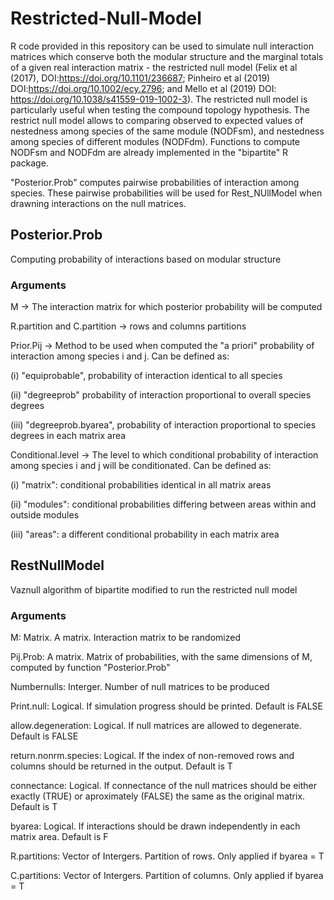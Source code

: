 # Restricted-Null-Model
R code provided in this repository can be used to simulate null interaction matrices which conserve both the modular structure and the marginal totals of a given real interaction matrix -  the restricted null model (Felix et al (2017), DOI:https://doi.org/10.1101/236687; Pinheiro et al (2019) DOI:https://doi.org/10.1002/ecy.2796; and Mello et al (2019) DOI: https://doi.org/10.1038/s41559-019-1002-3). The restricted null model is particularly useful when testing the compound topology hypothesis. The restrict null model allows to comparing observed to expected values of nestedness among species of the same module (NODFsm), and nestedness among species of different modules (NODFdm). Functions to compute NODFsm and NODFdm are already implemented in the "bipartite" R package.

"Posterior.Prob" computes pairwise probabilities of interaction among species. These pairwise probabilities will be used for Rest_NUllModel when drawning interactions on the null matrices.

## Posterior.Prob
Computing probability of interactions based on modular structure

### Arguments
M -> The interaction matrix for which posterior probability will be computed

R.partition and C.partition -> rows and columns partitions 

Prior.Pij -> Method to be used when computed the "a priori" probability of interaction among species i and j. Can be defined as: 

(i) "equiprobable", probability of interaction identical to all species  

(ii) "degreeprob" probability of interaction proportional to overall species degrees

(iii) "degreeprob.byarea", probability of interaction proportional to species degrees in each matrix area

Conditional.level -> The level to which conditional probability of interaction among species i and j will be conditionated. Can be defined as: 

(i)   "matrix": conditional probabilities identical in all matrix areas

(ii)  "modules": conditional probabilities differing between areas within and outside modules

(iii) "areas": a different conditional probability in each matrix area

## RestNullModel

Vaznull algorithm of bipartite modified to run the restricted null model

### Arguments
M: Matrix. A matrix. Interaction matrix to be randomized

Pij.Prob: A matrix. Matrix of probabilities, with the same dimensions of M, computed by function "Posterior.Prob"

Numbernulls: Interger. Number of null matrices to be produced

Print.null: Logical. If simulation progress should be printed. Default is FALSE

allow.degeneration: Logical. If null matrices are allowed to degenerate. Default is FALSE

return.nonrm.species: Logical. If the index of non-removed rows and columns should be returned in the output. Default is T

connectance: Logical. If connectance of the null matrices should be either exactly (TRUE) or aproximately (FALSE) the same as the original matrix. Default is T

byarea: Logical. If interactions should be drawn independently in each matrix area. Default is F

R.partitions: Vector of Intergers. Partition of rows. Only applied if byarea = T

C.partitions: Vector of Intergers. Partition of columns. Only applied if byarea = T
